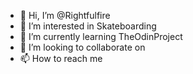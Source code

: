 - 👋 Hi, I’m @Rightfulfire
- 👀 I’m interested in Skateboarding
- 🌱 I’m currently learning TheOdinProject
- 💞️ I’m looking to collaborate on 
- 📫 How to reach me 

<!---
Rightfulfire/Rightfulfire is a ✨ special ✨ repository because its `README.md` (this file) appears on your GitHub profile.
You can click the Preview link to take a look at your changes.
--->
